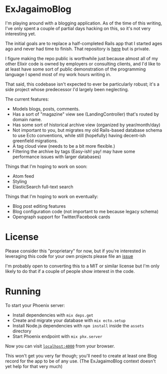 # ExJagaimoBlog

I'm playing around with a blogging application. As of the time of this
writing, I've only spent a couple of partial days hacking on this, so it's not very
interesting yet.

The initial goals are to replace a half-completed Rails app that I started ages
ago and never had time to finish. That repository is [here](https://github.com/JasonTrue/jagaimoblog)
but is private.

I figure making the repo public is worthwhile just because almost all of my other Elixir
code is owned by employers or consulting clients, and I'd like to at least have some
sort of public demonstration of the programming language I spend most of my work hours
writing in.

That said, this codebase isn't expected to ever be particularly robust; it's a side
project whose predecessor I'd largely been neglecting.

The current features:

- Models blogs, posts, comments.
- Has a sort of "magazine" view see (LandingController) that's routed by
domain name.
- Has some sort of historical archive view (organized by year/month/day)
- Not important to you, but migrates my old Rails-based database schema to use
Ecto conventions, while still (hopefully) having decent-ish greenfield migrations.
- A tag cloud view (needs to be a bit more flexible.)
- Filtering the archive by tags (Easy-ish! yay! may have some performance issues with larger databases)
  
Things that I'm hoping to work on soon:
- Atom feed
- Styling
- ElasticSearch full-text search

Things that I'm hoping to work on eventually:
- Blog post editing features
- Blog configuration code (not important to me because legacy schema)
- Opengraph support for Twitter/Facebook cards

# License

Please consider this "proprietary" for now, but if you're interested
in leveraging this code for your own projects please file an [issue](https://github.com/JasonTrue/ex_jagaimo_blog/issues)

I'm probably open to converting this to a MIT or similar license but I'm only
likely to do that if a couple of people show interest in the code.

# Running

To start your Phoenix server:

  * Install dependencies with `mix deps.get`
  * Create and migrate your database with `mix ecto.setup`
  * Install Node.js dependencies with `npm install` inside the `assets` directory
  * Start Phoenix endpoint with `mix phx.server`

Now you can visit [`localhost:4000`](http://localhost:4000) from your browser.

This won't get you very far though; you'll need to create at least one Blog record
for the app to be of any use. (The ExJagaimoBlog context doesn't yet help for that very much)

